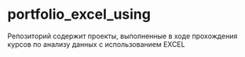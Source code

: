 # portfolio_excel_using
Репозиторий содержит проекты, выполненные в ходе прохождения курсов по анализу данных с использованием EXCEL
